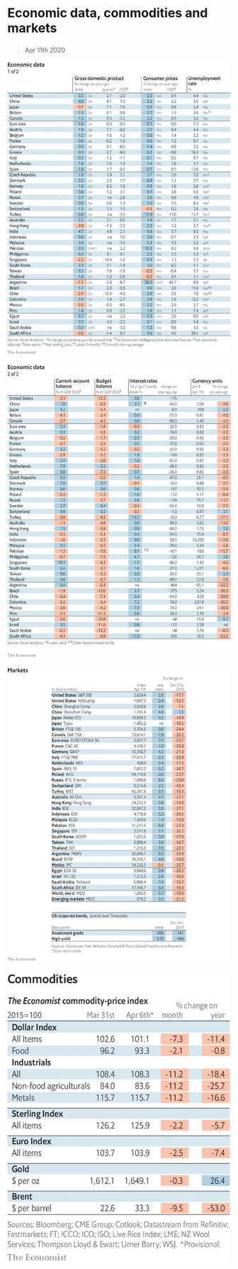 ###### 

# Economic data, commodities and markets 

#####  

> Apr 11th 2020 

![image](images/20200411_INT101.png) 


![image](images/20200411_INT102.png) 


![image](images/20200411_INT201.png) 


![image](images/20200411_INT400.png) 


